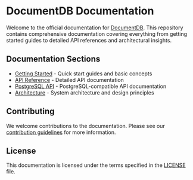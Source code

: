 # DocumentDB Documentation

Welcome to the official documentation for [DocumentDB](https://github.com/microsoft/documentdb). This repository contains comprehensive documentation covering everything from getting started guides to detailed API references and architectural insights.

## Documentation Sections

- [Getting Started](getting-started/index.md) - Quick start guides and basic concepts
- [API Reference](api-reference/index.md) - Detailed API documentation
- [PostgreSQL API](postgres-api/index.md) - PostgreSQL-compatible API documentation
- [Architecture](architecture/index.md) - System architecture and design principles

## Contributing

We welcome contributions to the documentation. Please see our [contribution guidelines](CONTRIBUTING.md) for more information.

## License

This documentation is licensed under the terms specified in the [LICENSE](LICENSE) file. 